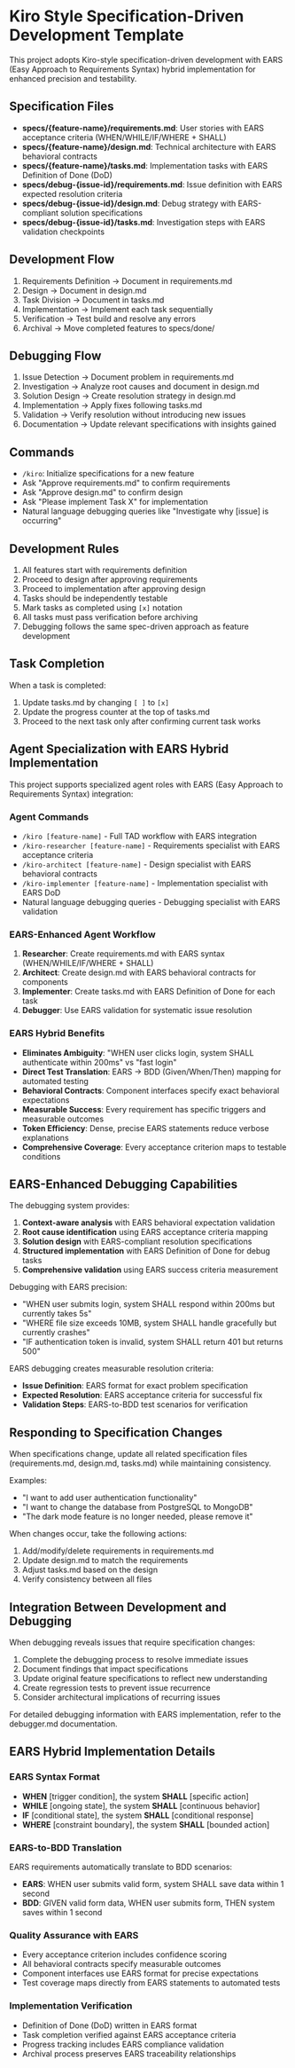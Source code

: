 # Kiro Style Specification-Driven Development Template

This project adopts Kiro-style specification-driven development with EARS (Easy Approach to Requirements Syntax) hybrid implementation for enhanced precision and testability.

## Specification Files

- **specs/{feature-name}/requirements.md**: User stories with EARS acceptance criteria (WHEN/WHILE/IF/WHERE + SHALL)
- **specs/{feature-name}/design.md**: Technical architecture with EARS behavioral contracts
- **specs/{feature-name}/tasks.md**: Implementation tasks with EARS Definition of Done (DoD)
- **specs/debug-{issue-id}/requirements.md**: Issue definition with EARS expected resolution criteria
- **specs/debug-{issue-id}/design.md**: Debug strategy with EARS-compliant solution specifications
- **specs/debug-{issue-id}/tasks.md**: Investigation steps with EARS validation checkpoints

## Development Flow

1. Requirements Definition → Document in requirements.md
2. Design → Document in design.md
3. Task Division → Document in tasks.md
4. Implementation → Implement each task sequentially
5. Verification → Test build and resolve any errors
6. Archival → Move completed features to specs/done/

## Debugging Flow

1. Issue Detection → Document problem in requirements.md
2. Investigation → Analyze root causes and document in design.md
3. Solution Design → Create resolution strategy in design.md
4. Implementation → Apply fixes following tasks.md
5. Validation → Verify resolution without introducing new issues
6. Documentation → Update relevant specifications with insights gained

## Commands

- `/kiro`: Initialize specifications for a new feature
- Ask "Approve requirements.md" to confirm requirements
- Ask "Approve design.md" to confirm design
- Ask "Please implement Task X" for implementation
- Natural language debugging queries like "Investigate why [issue] is occurring"

## Development Rules

1. All features start with requirements definition
2. Proceed to design after approving requirements
3. Proceed to implementation after approving design
4. Tasks should be independently testable
5. Mark tasks as completed using `[x]` notation
6. All tasks must pass verification before archiving
7. Debugging follows the same spec-driven approach as feature development

## Task Completion

When a task is completed:
1. Update tasks.md by changing `[ ]` to `[x]`
2. Update the progress counter at the top of tasks.md
3. Proceed to the next task only after confirming current task works

## Agent Specialization with EARS Hybrid Implementation

This project supports specialized agent roles with EARS (Easy Approach to Requirements Syntax) integration:

### Agent Commands
- `/kiro [feature-name]` - Full TAD workflow with EARS integration
- `/kiro-researcher [feature-name]` - Requirements specialist with EARS acceptance criteria
- `/kiro-architect [feature-name]` - Design specialist with EARS behavioral contracts
- `/kiro-implementer [feature-name]` - Implementation specialist with EARS DoD
- Natural language debugging queries - Debugging specialist with EARS validation

### EARS-Enhanced Agent Workflow
1. **Researcher**: Create requirements.md with EARS syntax (WHEN/WHILE/IF/WHERE + SHALL)
2. **Architect**: Create design.md with EARS behavioral contracts for components
3. **Implementer**: Create tasks.md with EARS Definition of Done for each task
4. **Debugger**: Use EARS validation for systematic issue resolution

### EARS Hybrid Benefits
- **Eliminates Ambiguity**: "WHEN user clicks login, system SHALL authenticate within 200ms" vs "fast login"
- **Direct Test Translation**: EARS → BDD (Given/When/Then) mapping for automated testing
- **Behavioral Contracts**: Component interfaces specify exact behavioral expectations
- **Measurable Success**: Every requirement has specific triggers and measurable outcomes
- **Token Efficiency**: Dense, precise EARS statements reduce verbose explanations
- **Comprehensive Coverage**: Every acceptance criterion maps to testable conditions

## EARS-Enhanced Debugging Capabilities

The debugging system provides:
1. **Context-aware analysis** with EARS behavioral expectation validation
2. **Root cause identification** using EARS acceptance criteria mapping
3. **Solution design** with EARS-compliant resolution specifications
4. **Structured implementation** with EARS Definition of Done for debug tasks
5. **Comprehensive validation** using EARS success criteria measurement

Debugging with EARS precision:
- "WHEN user submits login, system SHALL respond within 200ms but currently takes 5s"
- "WHERE file size exceeds 10MB, system SHALL handle gracefully but currently crashes"
- "IF authentication token is invalid, system SHALL return 401 but returns 500"

EARS debugging creates measurable resolution criteria:
- **Issue Definition**: EARS format for exact problem specification
- **Expected Resolution**: EARS acceptance criteria for successful fix
- **Validation Steps**: EARS-to-BDD test scenarios for verification

## Responding to Specification Changes

When specifications change, update all related specification files (requirements.md, design.md, tasks.md) while maintaining consistency.

Examples:
- "I want to add user authentication functionality"
- "I want to change the database from PostgreSQL to MongoDB"
- "The dark mode feature is no longer needed, please remove it"

When changes occur, take the following actions:
1. Add/modify/delete requirements in requirements.md
2. Update design.md to match the requirements
3. Adjust tasks.md based on the design
4. Verify consistency between all files

## Integration Between Development and Debugging

When debugging reveals issues that require specification changes:
1. Complete the debugging process to resolve immediate issues
2. Document findings that impact specifications
3. Update original feature specifications to reflect new understanding
4. Create regression tests to prevent issue recurrence
5. Consider architectural implications of recurring issues

For detailed debugging information with EARS implementation, refer to the debugger.md documentation.

## EARS Hybrid Implementation Details

### EARS Syntax Format
- **WHEN** [trigger condition], the system **SHALL** [specific action]
- **WHILE** [ongoing state], the system **SHALL** [continuous behavior]
- **IF** [conditional state], the system **SHALL** [conditional response]
- **WHERE** [constraint boundary], the system **SHALL** [bounded action]

### EARS-to-BDD Translation
EARS requirements automatically translate to BDD scenarios:
- **EARS**: WHEN user submits valid form, system SHALL save data within 1 second
- **BDD**: GIVEN valid form data, WHEN user submits form, THEN system saves within 1 second

### Quality Assurance with EARS
- Every acceptance criterion includes confidence scoring
- All behavioral contracts specify measurable outcomes
- Component interfaces use EARS format for precise expectations
- Test coverage maps directly from EARS statements to automated tests

### Implementation Verification
- Definition of Done (DoD) written in EARS format
- Task completion verified against EARS acceptance criteria
- Progress tracking includes EARS compliance validation
- Archival process preserves EARS traceability relationships